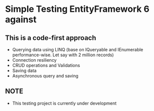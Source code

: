 # Simple Testing EntityFramework 6 against

## This is a code-first approach
- Querying data using LINQ (base on IQueryable and IEnumerable performance-wise. Let say with 2 million records)
- Connection resiliency
- CRUD operations and Validations
- Saving data
- Asynchronous query and saving 

## NOTE
- This testing project is currently under development
